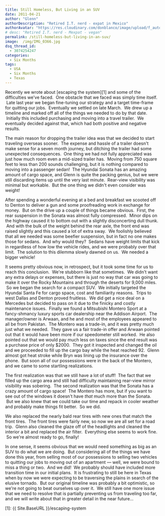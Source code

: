```yaml
---
title: Still Homeless, But Living in an SUV
date: 2011-04-21
author: "Glenn"
authorDescription: "Retired I.T. nerd - expat in Mexico"
authorAvatar: "https://res.cloudinary.com/donblanco/image/upload/f_auto,q_auto/Vagabondians/avatar-small.png"
# desc: "Retired I.T. nerd - Mexpat - vegan"
permalink: /still-homeless-but-living-in-an-suv/
image:  /img/IMG_0366.jpg
dsq_thread_id:
  - 3074254247
categories:
  - Six Months
tags:
  - USA
  - Six Months 
  - Texas
---
```

Recently we wrote about [escaping the system][1] and some of the difficulties we've faced.  One obstacle that we faced was simply time itself.  Late last year we began fine-tuning our strategy and a target time-frame for quitting our jobs.  Eventually we settled on late March.  We drew up a timeline and marked off all of the things we needed to do by that date.  Initially this included purchasing and moving into a travel trailer.  We eventually decided against that, which had both positive and negative results.

The main reason for dropping the trailer idea was that we decided to start traveling overseas sooner.  The expense and hassle of a trailer doesn't make sense for a seven month journey, but ditching the trailer had some unexpected consequences.  One thing we had not fully appreciated was just how much room even a mid-sized trailer has.  Moving from 750 square feet to less than 200 sounds challenging, but it is nothing compared to moving into a passenger sedan!  The Hyundai Sonata has an amazing amount of cargo space, and Glenn is quite the packing genius, but we were still discarding items up until the very last minute.  Rear-view visibility was minimal but workable.  But the one thing we didn't even consider was weight!

After spending a wonderful evening at a bed and breakfast we scooted off to Denton to deliver a gun and some proofreading work in exchange for money.  But on the drive up a couple of things became obvious.  First, the rear suspension in the Sonata was almost fully compressed.  Minor dips on the highway caused it to bottom out with a slightly disconcerting dull thunk.  And with the bulk of the weight behind the rear axle, the front end was raised slightly and this caused a lot of extra sway.  We foolishly believed that all we needed was some beefier suspension, but in fact no one makes those for sedans.  And why would they?  Sedans have weight limits that kick in regardless of how low the vehicle rides, and we were probably over that limit.  The solution to this dilemma slowly dawned on us.  We needed a bigger vehicle!

It seems pretty obvious now, in retrospect, but it took some time for us to reach this conclusion.  We're stubborn like that sometimes.  We didn't want any extra delays or expenses, but there is just no way that car was going to make it over the Rocky Mountains and through the deserts for 9,000 miles.  So we began the search for a compact SUV.  We initially targeted the Hyundai Santa Fe for cargo space, cost and familiarity reasons.  Trips to west Dallas and Denton proved fruitless.  We did get a nice deal on a Mercedes but decided to pass on it due to the finicky and costly maintenance issues.  Finally we found a Mitsubishi Montero Sport at a fancy-shmancy luxury sports car dealership near the Addison Airport.  The manager/owner is Arwaan, and he and most of the employees appeared to all be from Pakistan.  The Montero was a trade-in, and it was pretty much just what we needed.  They gave us a fair trade-in offer and Arwaan pointed out that it would have been more if our speedometer still worked.  He also pointed out that we would pay much less on taxes since the end result was a purchase price of only $2000.  They got it inspected and changed the oil and we proceeded to fill up the cargo bay while the heat reached 92.  Glenn almost got heat stroke while Bryn was lining up the insurance over the phone.  But soon all of our possessions were in the back of the Montero, and we came to some startling realizations.

The first realization was that we still have a lot of stuff!  The fact that we filled up the cargo area and still had difficulty maintaining rear-view mirror visibility was sobering.  The second realization was that the Sonata has a crazy amount of cargo space!  The Montero has more, but if you want to see out of the windows it doesn't have _that_ much more than the Sonata.  But we also knew that we could take our time and repack in cooler weather and probably make things fit better.  So we did.

We also replaced the nearly bald rear tires with new ones that match the front tires.  The front tires were fairly new, so now we are all set for a road trip.  Glenn also cleaned the glaze off of the headlights and cleaned the interior a bit and replaced the air filter.  Everything else seems to work fine.  So we're almost ready to go, finally!

In one sense, it seems obvious that we would need something as big as an SUV to do what we are doing.  But considering all of the things we have done this year, from selling most of our possessions to selling two vehicles to quitting our jobs to moving out of an apartment &#8212; well, we were bound to miss a thing or two.  And we did!  We probably should have included more transition time in our initial plans.  It is frustrating to still be here in Texas when by now we were expecting to be traversing the plains in search of the elusive tornado.  But our original timeline was probably a bit optimistic, so we're not going to beat ourselves up over it.  We still have one more issue that we need to resolve that is partially preventing us from traveling too far, and we will write about that in greater detail in the near future...

 [1]: {{ Site.BaseURL }}/escaping-system